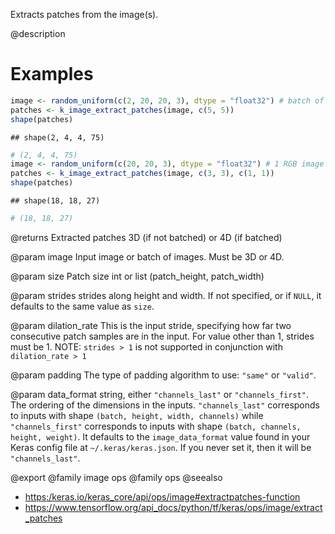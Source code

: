 Extracts patches from the image(s).

@description

# Examples

```r
image <- random_uniform(c(2, 20, 20, 3), dtype = "float32") # batch of 2 RGB images
patches <- k_image_extract_patches(image, c(5, 5))
shape(patches)
```

```
## shape(2, 4, 4, 75)
```

```r
# (2, 4, 4, 75)
image <- random_uniform(c(20, 20, 3), dtype = "float32") # 1 RGB image
patches <- k_image_extract_patches(image, c(3, 3), c(1, 1))
shape(patches)
```

```
## shape(18, 18, 27)
```

```r
# (18, 18, 27)
```

@returns
Extracted patches 3D (if not batched) or 4D (if batched)

@param image
Input image or batch of images. Must be 3D or 4D.

@param size
Patch size int or list (patch_height, patch_width)

@param strides
strides along height and width. If not specified, or
if `NULL`, it defaults to the same value as `size`.

@param dilation_rate
This is the input stride, specifying how far two
consecutive patch samples are in the input. For value other than 1,
strides must be 1. NOTE: `strides > 1` is not supported in
conjunction with `dilation_rate > 1`

@param padding
The type of padding algorithm to use: `"same"` or `"valid"`.

@param data_format
string, either `"channels_last"` or `"channels_first"`.
The ordering of the dimensions in the inputs. `"channels_last"`
corresponds to inputs with shape `(batch, height, width, channels)`
while `"channels_first"` corresponds to inputs with shape
`(batch, channels, height, weight)`. It defaults to the
`image_data_format` value found in your Keras config file at
`~/.keras/keras.json`. If you never set it, then it will be
`"channels_last"`.

@export
@family image ops
@family ops
@seealso
+ <https:/keras.io/keras_core/api/ops/image#extractpatches-function>
+ <https://www.tensorflow.org/api_docs/python/tf/keras/ops/image/extract_patches>


